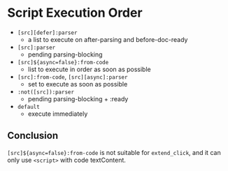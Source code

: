 # Script Execution Order

* `[src][defer]:parser`
  * a list to execute on after-parsing and before-doc-ready
* `[src]:parser`
  * pending parsing-blocking
* `[src]${async=false}:from-code`
  * list to execute in order as soon as possible
* `[src]:from-code`, `[src][async]:parser`
  * set to execute as soon as possible
* `:not([src]):parser`
  * pending parsing-blocking + :ready
* `default`
  * execute immediately


## Conclusion

`[src]${async=false}:from-code` is not suitable for `extend_click`,
and it can only use `<script>` with code textContent.
